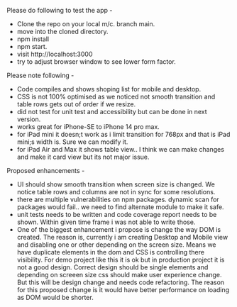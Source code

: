 Please do following  to test the app -

- Clone the repo on your local m/c. branch main.
- move into the cloned directory.
- npm install
- npm start.
- visit http://localhost:3000
- try to adjust browser window to see lower form factor.

Please note following -

- Code compiles and shows shoping list for mobile and desktop.
- CSS is not 100% optimised as we noticed not smooth transition and table rows gets out of order if we resize.
- did not test for unit test and accessibility but can be done in next version.
- works great for iPhone-SE to iPhone 14 pro max.
- for iPad mini it doesn;t work as i limit transition for 768px and that is iPad mini;s width is. Sure we can modify it.
- for iPad Air and Max it shows table view.. I think we can make changes and make it card view but its not major issue.

Proposed enhancements -
- UI should show smooth transition when screen size is changed. We notice table rows and columns are not in sync for some resolutions.
- there are multiple vulnerabilities on npm packages. dynamic scan for packages would fail.. we need to find alternate module to make it safe.
- unit tests needs to be written and code coverage report needs to be shown. Within given time frame i was not able to write those.
- One of the biggest enhancement i propose is change the way DOM is created. The reason is, currently i am creating Desktop and Mobile view and disabling one or other depending on the screen size. Means we have duplicate elements in the dom and CSS is controlling there visibility. For demo project like this it is ok but in production project it is not a good design. Correct design should be single elements and depending on screeen size css should make user experience change. But this will be design change and needs code refactoring. The reason for this proposed change is it would have better performance on loading as DOM would be shorter.
